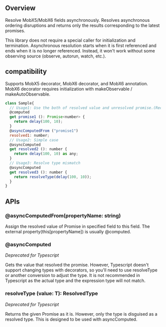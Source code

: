 ## Overview

Resolve MobX5/MobX6 fields asynchronously. Resolves asynchronous ordering disruptions and returns only the results corresponding to the latest promises.

This library does not require a special caller for initialization and termination. Asynchronous resolution starts when it is first referenced and ends when it is no longer referenced. Instead, it won't work without some observing source (observe, autorun, watch, etc.).

## compatibility

Supports MobX5 decorator, MobX6 decorator, and MobX6 annotation. MobX6 decorator requires initialization with makeObservable / makeAutoObservable.

```js
class Sample{
  // Usage1: Use the both of resolved value and unresolved promise.(Recommended)
  @computed
  get promise1 (): Promise<number> {
    return delay(100, 10);
  }
  @asyncComputedFrom ("promise1")
  resolved1: number;
  // Usage2: Simple case
  @asyncComputed
  get resolved2 (): number {
    return delay(100, 10) as any;
  }
  // Usage3: Resolve type mismatch
  @asyncComputed
  get resolved3 (): number {
    return resolveType(delay(100, 10));
  }
}
```

## APIs

### @asyncComputedFrom(propertyName: string)
Assign the resolved value of Promise in specified field to this field. The external property(this[propertyName]) is usually @computed.

### @asyncComputed
_Deprecated for Typescript_

Gets the value that resolved the promise. However, Typescript doesn't support changing types with decorators, so you'll need to use resolveType or another conversion to adjust the type. It is not recommended in Typescript as the actual type and the expression type will not match.

### resolveType (value: T): ResolvedType <T>
_Deprecated for Typescript_

Returns the given Promise as it is. However, only the type is disguised as a resolved type. This is designed to be used with asyncComputed.
